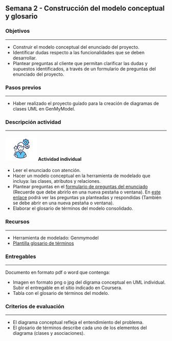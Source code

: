 
## Semana 2 - Construcción del modelo conceptual y glosario

### Objetivos

---
* Construir el modelo conceptual del enunciado del proyecto. 
* Identificar dudas respecto a las funcionalidades que se deben desarrollar. 
* Plantear preguntas al cliente que permitan clarificar las dudas y supuestos identificados, a través de un formulario de preguntas del enunciado del proyecto. 

### Pasos previos

---
* Haber realizado el proyecto guíado para la creación de diagramas de clases UML en GenMyModel. 

### Descripción actividad

---
#### ![](./../../assets/images/individuo.png) Actividad individual

* Leer el enunciado con atención. 
* Hacer un modelo conceptual en la herramienta de modelado que incluya: las clases, atributos y relaciones. 
* Plantear preguntas en el [formulario de preguntas del enunciado ](https://forms.office.com/r/8wqx4iLKjS)
(Recuerde que debe abrirlo en una nueva pestaña o ventana). En [este enlace](https://uniandes-my.sharepoint.com/:x:/g/personal/misovirtual-pea_uniandes_edu_co/EdNDAMx-u9RNuWesrGWL_9wBphj8jHOjE7FUcAUYdEveFA?e=ZLSntk)
 podrá ver las preguntas ya planteadas y respondidas (También se debe abrir en una nueva pestaña o ventana).
* Elaborar el glosario de términos del modelo consolidado. 


### Recursos 

---
* Herramienta de modelado: Genmymodel 
* [Plantilla glosario de términos](MT1PEA-FM-Glosario.md) 

### Entregables

---
Documento en formato pdf o word que contenga:
* Imagen en formato png o jpg del digrama conceptual en UML individual. Subir el entregable en el sitio indicado en Coursera.
* Tabla con el glosario de términos del modelo.  

### Criterios de evaluación

---

* El diagrama conceptual refleja el entendimiento del problema.
* El glosario de términos describe cada uno de los elementos del diagrama (clases y asociaciones).
